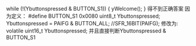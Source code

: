 while (!(Ybuttonspressed & BUTTON_S1))
    {
    	yWelcome();
    }
得不到正确答案
因为定义：
#define BUTTON_S1       0x0080
uint8_t Ybuttonspressed;
Ybuttonspressed = PAIFG & BUTTON_ALL;
//SFR_16BIT(PAIFG); 
修改为:
volatile uint16_t Ybuttonspressed;
并且直接判断Ybuttonspressed & BUTTON_S1
